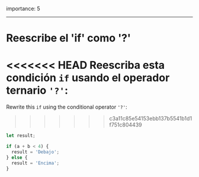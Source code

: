 importance: 5

---

# Reescribe el 'if' como '?'

<<<<<<< HEAD
Reescriba esta condición `if` usando el operador ternario `'?'`:
=======
Rewrite this `if` using the conditional operator `'?'`:
>>>>>>> c3a11c85e54153ebb137b5541b1d1f751c804439

```js
let result;

if (a + b < 4) {
  result = 'Debajo';
} else {
  result = 'Encima';
}
```
